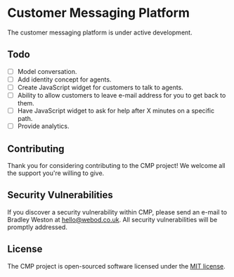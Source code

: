 # Customer Messaging Platform

The customer messaging platform is under active development.

## Todo

- [ ] Model conversation.
- [ ] Add identity concept for agents.
- [ ] Create JavaScript widget for customers to talk to agents.
- [ ] Ability to allow customers to leave e-mail address for you to get back to them.
- [ ] Have JavaScript widget to ask for help after X minutes on a specific path.
- [ ] Provide analytics.

## Contributing

Thank you for considering contributing to the CMP project! We welcome all the support you're willing to give.

## Security Vulnerabilities

If you discover a security vulnerability within CMP, please send an e-mail to Bradley Weston at hello@webod.co.uk. All security vulnerabilities will be promptly addressed.

## License

The CMP project is open-sourced software licensed under the [MIT license](http://opensource.org/licenses/MIT).